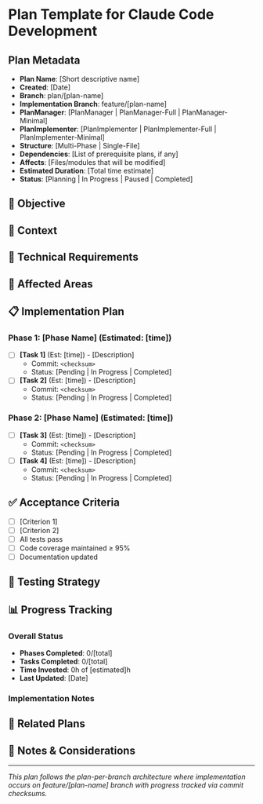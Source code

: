 # Plan Template for Claude Code Development

## Plan Metadata
- **Plan Name**: [Short descriptive name]
- **Created**: [Date]
- **Branch**: plan/[plan-name]
- **Implementation Branch**: feature/[plan-name]
- **PlanManager**: [PlanManager | PlanManager-Full | PlanManager-Minimal]
- **PlanImplementer**: [PlanImplementer | PlanImplementer-Full | PlanImplementer-Minimal]
- **Structure**: [Multi-Phase | Single-File]
- **Dependencies**: [List of prerequisite plans, if any]
- **Affects**: [Files/modules that will be modified]
- **Estimated Duration**: [Total time estimate]
- **Status**: [Planning | In Progress | Paused | Completed]

## 🎯 Objective
<!-- Clear statement of what this plan aims to accomplish -->

## 🧠 Context
<!-- Background information, motivation, and relevant links -->

## 🔧 Technical Requirements
<!-- Frameworks, dependencies, versions, and constraints -->

## 📂 Affected Areas
<!-- Files, directories, modules that will be modified -->

## 📋 Implementation Plan

### Phase 1: [Phase Name] (Estimated: [time])
- [ ] **[Task 1]** (Est: [time]) - [Description]
  - Commit: `<checksum>` 
  - Status: [Pending | In Progress | Completed]
- [ ] **[Task 2]** (Est: [time]) - [Description]  
  - Commit: `<checksum>`
  - Status: [Pending | In Progress | Completed]

### Phase 2: [Phase Name] (Estimated: [time])
- [ ] **[Task 3]** (Est: [time]) - [Description]
  - Commit: `<checksum>`
  - Status: [Pending | In Progress | Completed]
- [ ] **[Task 4]** (Est: [time]) - [Description]
  - Commit: `<checksum>`
  - Status: [Pending | In Progress | Completed]

## ✅ Acceptance Criteria
<!-- Define success criteria for completion -->
- [ ] [Criterion 1]
- [ ] [Criterion 2] 
- [ ] All tests pass
- [ ] Code coverage maintained ≥ 95%
- [ ] Documentation updated

## 🧪 Testing Strategy
<!-- How will changes be validated -->

## 📊 Progress Tracking

### Overall Status
- **Phases Completed**: 0/[total]
- **Tasks Completed**: 0/[total]
- **Time Invested**: 0h of [estimated]h
- **Last Updated**: [Date]

### Implementation Notes
<!-- Running log of implementation decisions, blockers, changes -->

## 🔗 Related Plans
<!-- Links to dependent or related plans -->

## 💬 Notes & Considerations
<!-- Additional context, risks, alternatives considered -->

---
*This plan follows the plan-per-branch architecture where implementation occurs on feature/[plan-name] branch with progress tracked via commit checksums.*